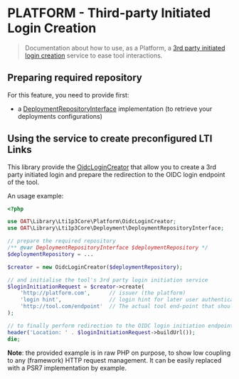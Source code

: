# PLATFORM - Third-party Initiated Login Creation

> Documentation about how to use, as a Platform, a [3rd party initiated login creation](https://www.imsglobal.org/spec/security/v1p0/#step-1-third-party-initiated-login) service to ease tool interactions.

## Preparing required repository

For this feature, you need to provide first:
-  a [DeploymentRepositoryInterface](../../src/Domain/Deployment/DeploymentRepositoryInterface.php) implementation (to retrieve your deployments configurations)

## Using the service to create preconfigured LTI Links

This library provide the [OidcLoginCreator](../../src/Message/Oidc/OidcLoginCreator.php) that allow you to create a 3rd party initiated login and prepare the redirection to the OIDC login endpoint of the tool.

An usage example:

```php
<?php

use OAT\Library\Lti1p3Core\Platform\OidcLoginCreator;
use OAT\Library\Lti1p3Core\Deployment\DeploymentRepositoryInterface;

// prepare the required repository
/** @var DeploymentRepositoryInterface $deploymentRepository */
$deploymentRepository = ...

$creator = new OidcLoginCreator($deploymentRepository);

// and initialise the tool's 3rd party login initiation service
$loginInitiationRequest = $creator->create(
    'http://platform.com',      // issuer (the platform)
    'login hint',               // login hint for later user authentication om platform side
    'http://tool.com/endpoint'  // The actual tool end-point that should be executed
);

// to finally perform redirection to the OIDC login initiation endpoint of the tool
header('Location: ' . $loginInitiationRequest->buildUrl());
die;
```

**Note**: the provided example is in raw PHP on purpose, to show low coupling to any (framework) HTTP request management. It can be easily replaced with a PSR7 implementation by example.